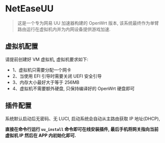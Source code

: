 # NetEaseUU

> 这是一个专为网易 UU 加速器构建的 OpenWrt 版本, 该系统最终作为单臂路由运行在虚拟机内并为内网设备提供游戏加速.

## 虚拟机配置

请提前创建好 VM 虚拟机, 虚拟机要求如下:

- 1、虚拟机只需要分配一个网卡
- 2、当使用 EFI 引导时需要关闭 UEFI 安全引导
- 3、内存大小最好大于等于 256MB
- 4、虚拟机不需要额外硬盘, 只保持编译好的 OpenWrt 硬盘即可


## 插件配置

系统默认启动后无密码、无 LUCI, 启动系统会自动从主路由获取 IP 地址(DHCP),

**直接在命令行运行 `uu_install` 命令即可在线安装插件, 最后手机将网关指向当前虚拟机 IP 然后在 APP 内初始化即可.**
